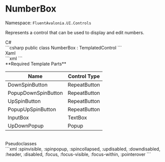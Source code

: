 # NumberBox
Namespace: `FluentAvalonia.UI.Controls`

Represents a control that can be used to display and edit numbers.

<div class="code-example" markdown="1">
C#
</div>
```csharp
public class NumberBox : TemplatedControl
```

<br />
<div class="code-example" markdown="1">
Xaml
</div>
```xml
<ui:NumberBox />
```

<br />
**Required Template Parts**

| Name | Control Type |
|--|--|
| DownSpinButton | RepeatButton |
| PopupDownSpinButton | RepeatButton |
| UpSpinButton | RepeatButton |
| PopupUpSpinButton | RepeatButton |
| InputBox | TextBox |
| UpDownPopup | Popup |


<br />

<div class="code-example" markdown="1">
Pseudoclasses
</div>
```xml
:spinvisible, :spinpopup, :spincollapsed, :updisabled, :downdisabled, :header, :disabled, :focus, :focus-visible, :focus-within, :pointerover
```
<br />